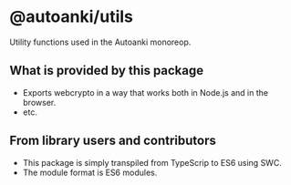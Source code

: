 # @autoanki/utils

Utility functions used in the Autoanki monoreop.

## What is provided by this package

- Exports webcrypto in a way that works both in Node.js and in the browser.
- etc.

## From library users and contributors

- This package is simply transpiled from TypeScrip to ES6 using SWC.
- The module format is ES6 modules.
